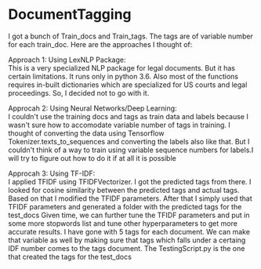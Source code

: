 # DocumentTagging
I got a bunch of Train_docs and Train_tags. The tags are of variable number for each train_doc. Here are the approaches I thought of:

Approach 1: Using LexNLP Package:   
            This is a very specialized NLP package for legal documents. But it has certain limitations. It runs only in python 3.6.
	    Also most of the functions requires in-built dictionaries which are specialized for US courts and legal proceedings.
	    So, I decided not to go with it. 
			
Approcah 2: Using Neural Networks/Deep Learning:    
            I couldn't use the training docs and tags as train data and labels because I wasn't sure how to accomodate variable number of tags in training.
	    I thought of converting the data using Tensorflow Tokenizer.texts_to_sequences and converting the labels also like that. But I couldn't think of a way to train using               variable sequence numbers for labels.I will try to figure out how to do it if at all it is possible
			
Approcah 3: Using TF-IDF:    
      I applied TFIDF using TFIDFVectorizer.
      I got the predicted tags from there.
      I looked for cosine similarity between the predicted tags and actual tags. Based on that I modified the TFIDF parameters.
      After that I simply used that TFIDF parameters and generated a folder with the predicted tags for the test_docs
      Given time, we can further tune the TFIDF parameters and put in some more stopwords list and tune other hyperparameters to get more accurate results.
      I have gone with 5 tags for each document. We can make that variable as well by making sure that tags which falls under a certaing IDF number comes to the tags document.
      The TestingScript.py is the one that created the tags for the test_docs
			
			
			
